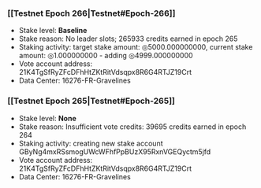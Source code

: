 ### [[Testnet Epoch 266|Testnet#Epoch-266]]
* Stake level: **Baseline**
* Stake reason: No leader slots; 265933 credits earned in epoch 265
* Staking activity: target stake amount: ◎5000.000000000, current stake amount: ◎1.000000000 - adding ◎4999.000000000
* Vote account address: 21K4TgSfRyZFcDFhHtZKtRitVdsqpx8R6G4RTJZ19Crt
* Data Center: 16276-FR-Gravelines
### [[Testnet Epoch 265|Testnet#Epoch-265]]
* Stake level: **None**
* Stake reason: Insufficient vote credits: 39695 credits earned in epoch 264
* Staking activity: creating new stake account GByNg4mxRSsmogUWcWFhfPpBUzX95RxnVGEQyctm5jfd
* Vote account address: 21K4TgSfRyZFcDFhHtZKtRitVdsqpx8R6G4RTJZ19Crt
* Data Center: 16276-FR-Gravelines